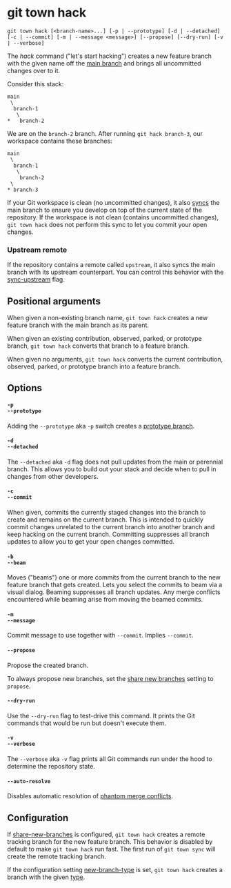 # git town hack

```command-summary
git town hack [<branch-name>...] [-p | --prototype] [-d | --detached] [-c | --commit] [-m | --message <message>] [--propose] [--dry-run] [-v | --verbose]
```

The _hack_ command ("let's start hacking") creates a new feature branch with the
given name off the [main branch](../preferences/main-branch.md) and brings all
uncommitted changes over to it.

Consider this stack:

```
main
 \
  branch-1
   \
*   branch-2
```

We are on the `branch-2` branch. After running `git hack branch-3`, our
workspace contains these branches:

```
main
 \
  branch-1
   \
    branch-2
 \
* branch-3
```

If your Git workspace is clean (no uncommitted changes), it also
[syncs](sync.md) the main branch to ensure you develop on top of the current
state of the repository. If the workspace is not clean (contains uncommitted
changes), `git town hack` does not perform this sync to let you commit your open
changes.

### Upstream remote

If the repository contains a remote called `upstream`, it also syncs the main
branch with its upstream counterpart. You can control this behavior with the
[sync-upstream](../preferences/sync-upstream.md) flag.

## Positional arguments

When given a non-existing branch name, `git town hack` creates a new feature
branch with the main branch as its parent.

When given an existing contribution, observed, parked, or prototype branch,
`git town hack` converts that branch to a feature branch.

When given no arguments, `git town hack` converts the current contribution,
observed, parked, or prototype branch into a feature branch.

## Options

#### `-p`<br>`--prototype`

Adding the `--prototype` aka `-p` switch creates a
[prototype branch](../branch-types.md#prototype-branches).

#### `-d`<br>`--detached`

The `--detached` aka `-d` flag does not pull updates from the main or perennial
branch. This allows you to build out your stack and decide when to pull in
changes from other developers.

#### `-c`<br>`--commit`

When given, commits the currently staged changes into the branch to create and
remains on the current branch. This is intended to quickly commit changes
unrelated to the current branch into another branch and keep hacking on the
current branch. Committing suppresses all branch updates to allow you to get
your open changes committed.

#### `-b`<br>`--beam`

Moves ("beams") one or more commits from the current branch to the new feature
branch that gets created. Lets you select the commits to beam via a visual
dialog. Beaming suppresses all branch updates. Any merge conflicts encountered
while beaming arise from moving the beamed commits.

#### `-m`<br>`--message`

Commit message to use together with `--commit`. Implies `--commit`.

#### `--propose`

Propose the created branch.

To always propose new branches, set the
[share new branches](../preferences/share-new-branches.md) setting to `propose`.

#### `--dry-run`

Use the `--dry-run` flag to test-drive this command. It prints the Git commands
that would be run but doesn't execute them.

#### `-v`<br>`--verbose`

The `--verbose` aka `-v` flag prints all Git commands run under the hood to
determine the repository state.

#### `--auto-resolve`

Disables automatic resolution of
[phantom merge conflicts](../stacked-changes.md#avoid-phantom-conflicts).

## Configuration

If [share-new-branches](../preferences/share-new-branches.md) is configured,
`git town hack` creates a remote tracking branch for the new feature branch.
This behavior is disabled by default to make `git town hack` run fast. The first
run of `git town sync` will create the remote tracking branch.

If the configuration setting
[new-branch-type](../preferences/new-branch-type.md) is set, `git town hack`
creates a branch with the given [type](../branch-types.md).

